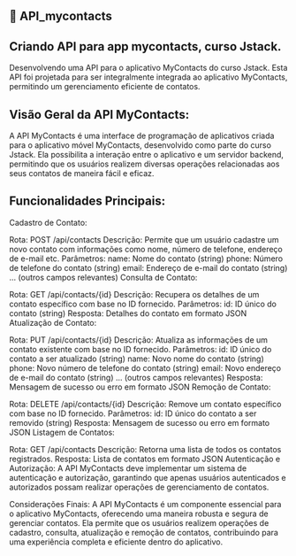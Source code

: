 ##  🤖 API_mycontacts

## Criando API para app mycontacts, curso Jstack.

Desenvolvendo uma API para o aplicativo MyContacts do curso Jstack. Esta API foi projetada para ser integralmente integrada ao aplicativo MyContacts, permitindo um gerenciamento eficiente de contatos.

## Visão Geral da API MyContacts:

A API MyContacts é uma interface de programação de aplicativos criada para o aplicativo móvel MyContacts, desenvolvido como parte do curso Jstack. Ela possibilita a interação entre o aplicativo e um servidor backend, permitindo que os usuários realizem diversas operações relacionadas aos seus contatos de maneira fácil e eficaz.

## Funcionalidades Principais:

Cadastro de Contato:

Rota: POST /api/contacts
Descrição: Permite que um usuário cadastre um novo contato com informações como nome, número de telefone, endereço de e-mail etc.
Parâmetros:
name: Nome do contato (string)
phone: Número de telefone do contato (string)
email: Endereço de e-mail do contato (string)
... (outros campos relevantes)
Consulta de Contato:

Rota: GET /api/contacts/{id}
Descrição: Recupera os detalhes de um contato específico com base no ID fornecido.
Parâmetros:
id: ID único do contato (string)
Resposta:
Detalhes do contato em formato JSON
Atualização de Contato:

Rota: PUT /api/contacts/{id}
Descrição: Atualiza as informações de um contato existente com base no ID fornecido.
Parâmetros:
id: ID único do contato a ser atualizado (string)
name: Novo nome do contato (string)
phone: Novo número de telefone do contato (string)
email: Novo endereço de e-mail do contato (string)
... (outros campos relevantes)
Resposta:
Mensagem de sucesso ou erro em formato JSON
Remoção de Contato:

Rota: DELETE /api/contacts/{id}
Descrição: Remove um contato específico com base no ID fornecido.
Parâmetros:
id: ID único do contato a ser removido (string)
Resposta:
Mensagem de sucesso ou erro em formato JSON
Listagem de Contatos:

Rota: GET /api/contacts
Descrição: Retorna uma lista de todos os contatos registrados.
Resposta:
Lista de contatos em formato JSON
Autenticação e Autorização:
A API MyContacts deve implementar um sistema de autenticação e autorização, garantindo que apenas usuários autenticados e autorizados possam realizar operações de gerenciamento de contatos.

Considerações Finais:
A API MyContacts é um componente essencial para o aplicativo MyContacts, oferecendo uma maneira robusta e segura de gerenciar contatos. Ela permite que os usuários realizem operações de cadastro, consulta, atualização e remoção de contatos, contribuindo para uma experiência completa e eficiente dentro do aplicativo.


